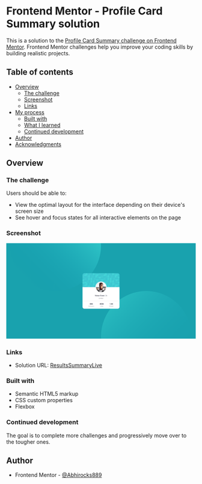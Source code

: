 # Frontend Mentor - Profile Card Summary solution

This is a solution to the [Profile Card Summary challenge on Frontend Mentor](https://www.frontendmentor.io/challenges/profile-card-component-cfArpWshJ). Frontend Mentor challenges help you improve your coding skills by building realistic projects.

## Table of contents

- [Overview](#overview)
  - [The challenge](#the-challenge)
  - [Screenshot](#screenshot)
  - [Links](#links)
- [My process](#my-process)
  - [Built with](#built-with)
  - [What I learned](#what-i-learned)
  - [Continued development](#continued-development)
- [Author](#author)
- [Acknowledgments](#acknowledgments)

## Overview

### The challenge

Users should be able to:

- View the optimal layout for the interface depending on their device's screen size
- See hover and focus states for all interactive elements on the page

### Screenshot

![](./images/screenshot.png)

### Links

- Solution URL: [ResultsSummaryLive](https://abhirocks889.github.io/ProfileCardSummary/)

### Built with

- Semantic HTML5 markup
- CSS custom properties
- Flexbox

### Continued development

The goal is to complete more challenges and progressively move over to the tougher ones.

## Author

- Frontend Mentor - [@Abhirocks889](https://www.frontendmentor.io/profile/Abhirocks889)
